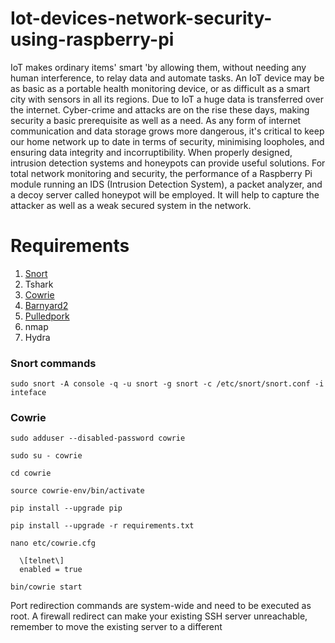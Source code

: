 # Iot-devices-network-security-using-raspberry-pi
IoT makes ordinary items' smart 'by allowing them, without needing any human
interference, to relay data and automate tasks. An IoT device may be as basic as a portable
health monitoring device, or as difficult as a smart city with sensors in all its regions. Due
to IoT a huge data is transferred over the internet. Cyber-crime and attacks are on the rise
these days, making security a basic prerequisite as well as a need. As any form of internet
communication and data storage grows more dangerous, it's critical to keep our home
network up to date in terms of security, minimising loopholes, and ensuring data integrity
and incorruptibility. When properly designed, intrusion detection systems and honeypots
can provide useful solutions. For total network monitoring and security, the performance
of a Raspberry Pi module running an IDS (Intrusion Detection System), a packet analyzer,
and a decoy server called honeypot will be employed. It will help to capture the attacker as
well as a weak secured system in the network.


# Requirements

1. [Snort](https://www.snort.org/downloads) 
2. Tshark 
3. [Cowrie](https://github.com/cowrie/cowrie) 
4. [Barnyard2](https://github.com/firnsy/barnyard2)
5. [Pulledpork](https://github.com/shirkdog/pulledpork)
6. nmap
7. Hydra

### Snort commands
    sudo snort -A console -q -u snort -g snort -c /etc/snort/snort.conf -i inteface

### Cowrie
```
sudo adduser --disabled-password cowrie
```
```
sudo su - cowrie
```
```
cd cowrie
```
```
source cowrie-env/bin/activate
```
```
pip install --upgrade pip
```
```
pip install --upgrade -r requirements.txt
```
```
nano etc/cowrie.cfg
```
```
  \[telnet\]
  enabled = true
```
```
bin/cowrie start
```

Port redirection commands are system-wide and need to be executed as root. A firewall redirect can make your existing SSH server unreachable, remember to move the existing server to a different 

